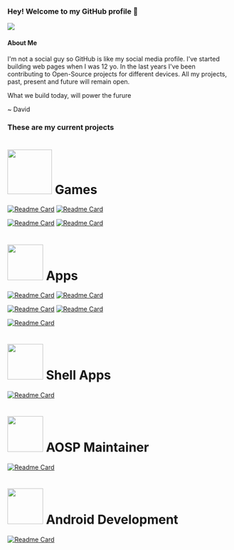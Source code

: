 
### Hey! Welcome to my GitHub profile 🙌
![](https://komarev.com/ghpvc/?username=daviiid99&style=plastic&label=My+Profile+Views)

#### About Me
I'm not a social guy so GitHub is like my social media profile.
I've started building web pages when I was 12 yo. In the last years I've been contributing to 
Open-Source projects for different devices. All my projects, past, present and future will remain open.

What we build today, will power the furure

~ David


### These are my current projects

# <img src="https://cdn2.iconfinder.com/data/icons/game-device-2/512/xone_controller_black_512.png" width="100" height="100"> Games
[![Readme Card](https://github-readme-stats.vercel.app/api/pin/?username=daviiid99&repo=Pokemon_Little_Little_Village&bg_color=30,e96443,904e95&title_color=fff&text_color=fff)](https://github.com/daviiid99/Pokemon_Little_Little_Village)
[![Readme Card](https://github-readme-stats.vercel.app/api/pin/?username=daviiid99&repo=UNO&bg_color=30,e96443,904e95&title_color=fff&text_color=fff)](https://github.com/daviiid99/UNO)

[![Readme Card](https://github-readme-stats.vercel.app/api/pin/?username=daviiid99&repo=Mario_And_Luigi_Partners_In_Time_RPG&bg_color=30,e96443,904e95&title_color=fff&text_color=fff)](https://github.com/daviiid99/Mario_And_Luigi_Partners_In_Time_RPG)
[![Readme Card](https://github-readme-stats.vercel.app/api/pin/?username=daviiid99&repo=Duck_Hunt&bg_color=30,e96443,904e95&title_color=fff&text_color=fff)](https://github.com/daviiid99/Duck_Hunt)

# <img src="https://icon-library.com/images/line-app-icon/line-app-icon-28.jpg" height="80" width="80"> Apps

[![Readme Card](https://github-readme-stats.vercel.app/api/pin/?username=daviiid99&repo=Youtube_Downloader&bg_color=30,e96443,904e95&title_color=fff&text_color=fff)](https://github.com/daviiid99/Youtube_Downloader)
[![Readme Card](https://github-readme-stats.vercel.app/api/pin/?username=daviiid99&repo=Oneplus_Installer&bg_color=30,e96443,904e95&title_color=fff&text_color=fff)](https://github.com/daviiid99/Oneplus_Installer)

[![Readme Card](https://github-readme-stats.vercel.app/api/pin/?username=daviiid99&repo=PyDroidGUI&bg_color=30,e96443,904e95&title_color=fff&text_color=fff)](https://github.com/daviiid99/PyDroidGUI)
[![Readme Card](https://github-readme-stats.vercel.app/api/pin/?username=daviiid99&repo=Kotlin_Calculator_Desktop&bg_color=30,e96443,904e95&title_color=fff&text_color=fff)](https://github.com/daviiid99/Kotlin_Calculator_Desktop)

[![Readme Card](https://github-readme-stats.vercel.app/api/pin/?username=daviiid99&repo=Galaxy_J5_Downloader&bg_color=30,e96443,904e95&title_color=fff&text_color=fff)](https://github.com/daviiid99/Galaxy_J5_Downloader)

# <img src="https://upload.wikimedia.org/wikipedia/commons/b/b3/Terminalicon2.png" height="80" with="80"> Shell Apps
[![Readme Card](https://github-readme-stats.vercel.app/api/pin/?username=daviiid99&repo=PyDroid&bg_color=30,e96443,904e95&title_color=fff&text_color=fff)](https://github.com/daviiid99/PyDroid)

# <img src="https://github.com/daviiid99/daviiid99/blob/main/resources/j5.png" height="80" width="80"> AOSP Maintainer
[![Readme Card](https://github-readme-stats.vercel.app/api/pin/?username=Galaxy-J5-Unofficial-LineageOS-Sources&repo=Manifest&bg_color=30,e96443,904e95&title_color=fff&text_color=fff)](https://github.com/Galaxy-J5-Unofficial-LineageOS-Sources/Manifest)

# <img src="https://iconape.com/wp-content/png_logo_vector/android-robot-head.png" height="80" width="80"> Android Development
[![Readme Card](https://github-readme-stats.vercel.app/api/pin/?username=daviiid99&repo=Project_Dessert&bg_color=30,e96443,904e95&title_color=fff&text_color=fff)](https://github.com/daviiid99/Project_Dessert)

